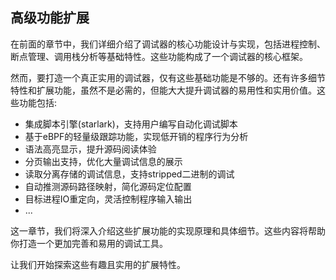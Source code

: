 ## 高级功能扩展

在前面的章节中，我们详细介绍了调试器的核心功能设计与实现，包括进程控制、断点管理、调用栈分析等基础特性。这些功能构成了一个调试器的核心框架。

然而，要打造一个真正实用的调试器，仅有这些基础功能是不够的。还有许多细节特性和扩展功能，虽然不是必需的，但能大大提升调试器的易用性和实用价值。这些功能包括:

- 集成脚本引擎(starlark)，支持用户编写自动化调试脚本
- 基于eBPF的轻量级跟踪功能，实现低开销的程序行为分析
- 语法高亮显示，提升源码阅读体验
- 分页输出支持，优化大量调试信息的展示
- 读取分离存储的调试信息，支持stripped二进制的调试
- 自动推测源码路径映射，简化源码定位配置
- 目标进程IO重定向，灵活控制程序输入输出
- ...

这一章节，我们将深入介绍这些扩展功能的实现原理和具体细节。这些内容将帮助你打造一个更加完善和易用的调试工具。

让我们开始探索这些有趣且实用的扩展特性。
